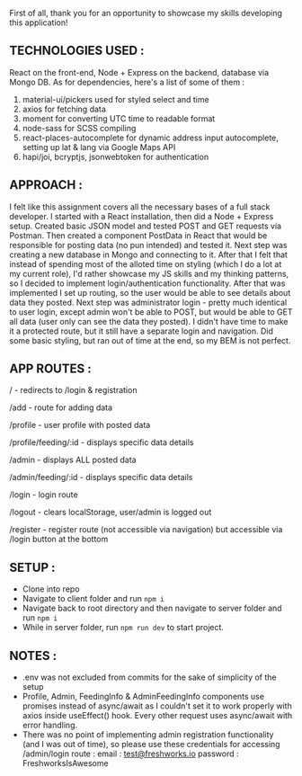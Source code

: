 First of all, thank you for an opportunity to showcase my skills developing this application!

## TECHNOLOGIES USED :

React on the front-end, Node + Express on the backend, database via Mongo DB. As for dependencies, here's a list of some of them :

1. material-ui/pickers used for styled select and time
2. axios for fetching data
3. moment for converting UTC time to readable format
4. node-sass for SCSS compiling
5. react-places-autocomplete for dynamic address input autocomplete, setting up lat & lang via Google Maps API
6. hapi/joi, bcryptjs, jsonwebtoken for authentication

## APPROACH :

I felt like this assignment covers all the necessary bases of a full stack developer. I started with a React installation, then did a Node + Express setup. Created basic JSON model and tested POST and GET requests via Postman. Then created a component PostData in React that would be responsible for posting data (no pun intended) and tested it. Next step was creating a new database in Mongo and connecting to it. After that I felt that instead of spending most of the alloted time on styling (which I do a lot at my current role), I'd rather showcase my JS skills and my thinking patterns, so I decided to implement login/authentication functionality. After that was implemented I set up routing, so the user would be able to see details about data they posted. Next step was administrator login - pretty much identical to user login, except admin won't be able to POST, but would be able to GET all data (user only can see the data they posted). I didn't have time to make it a protected route, but it still have a separate login and navigation. Did some basic styling, but ran out of time at the end, so my BEM is not perfect.

## APP ROUTES :

/ - redirects to /login & registration

/add - route for adding data

/profile - user profile with posted data

/profile/feeding/:id - displays specific data details

/admin - displays ALL posted data

/admin/feeding/:id - displays specific data details

/login - login route

/logout - clears localStorage, user/admin is logged out

/register - register route (not accessible via navigation) but accessible via /login button at the bottom

## SETUP :

- Clone into repo
- Navigate to client folder and run `npm i`
- Navigate back to root directory and then navigate to server folder and run `npm i`
- While in server folder, run `npm run dev` to start project.

## NOTES :

- .env was not excluded from commits for the sake of simplicity of the setup
- Profile, Admin, FeedingInfo & AdminFeedingInfo components use promises instead of async/await as I couldn't set it to work properly with axios inside useEffect() hook. Every other request uses async/await with error handling.
- There was no point of implementing admin registration functionality (and I was out of time), so please use these credentials for accessing /admin/login route :
  email : test@freshworks.io
  password : FreshworksIsAwesome
